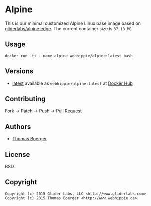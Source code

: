 # Alpine

This is our minimal customized Alpine Linux base image based on
[gliderlabs/alpine:edge](https://registry.hub.docker.com/u/gliderlabs/alpine/).
The current container size is ```37.18 MB```


## Usage

```
docker run -ti --name alpine webhippie/alpine:latest bash
```


## Versions

* [latest](https://github.com/dockhippie/alpine/tree/master)
  available as ```webhippie/alpine:latest``` at
  [Docker Hub](https://registry.hub.docker.com/u/webhippie/alpine/)


## Contributing

Fork -> Patch -> Push -> Pull Request


## Authors

* [Thomas Boerger](https://github.com/tboerger)


## License

BSD


## Copyright

```
Copyright (c) 2015 Glider Labs, LLC <http://www.gliderlabs.com>
Copyright (c) 2015 Thomas Boerger <http://www.webhippie.de>
```
